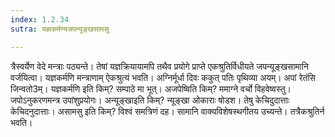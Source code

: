 ```yaml
---
index: 1.2.34
sutra: यज्ञकर्मण्यजपन्यूङ्खसामसु

---
```

त्रैस्वर्येण वेदे मन्त्राः पठ्यन्ते। तेषां यज्ञक्रियायामपि तथैव प्रयोगे प्राप्ते एकश्रुतिर्विधीयते जपन्यूङ्खसामानि वर्जयित्वा। यज्ञकर्मणि मन्त्राणाम् ऐकश्रुत्यं भवति। अग्निर्मूर्धा दिवः ककुत् पतिः पृथिव्या अयम्। अपां रेतंसि जिन्वतो3म्। यज्ञकर्मणि इति किम्? सम्पाठे मा भूत्। अजपेष्विति किम्? ममाग्ने वर्चो विहवेष्वस्तु। जपोऽनुकरणमन्त्र उपांशुप्रयोगः। अन्यूङ्खाइति किम्? न्यूङ्खा ओकाराः षोडश। तेषु केचिदुदात्ताः केचिदनुदात्ताः। असामसु इति किम्? विश्वं समत्रिणं दह। सामानि वाक्यविशेषस्थगीतय उच्यन्ते। तत्रैकश्रुतिर्न भवति।